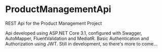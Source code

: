 # ProductManagementApi
REST Api for the Product Management Project

Api developed using ASP.NET Core 3.1, configured with Swagger, AutoMapper, FluentValidation and MediatR.
Basic Authentication and Authorization using JWT.
Still in development, so there's more to come...
